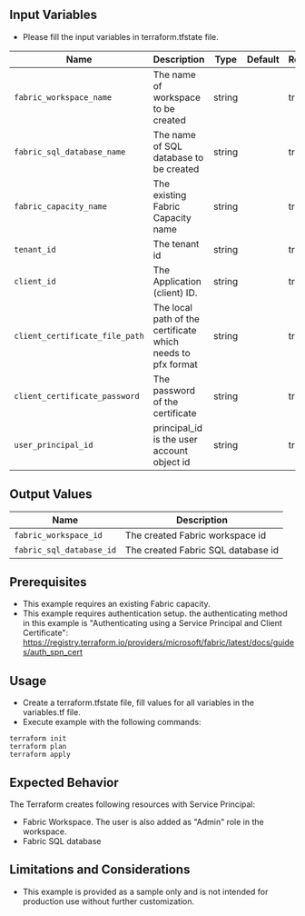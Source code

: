 ## Input Variables
- Please fill the input variables in terraform.tfstate file.

| Name                                | Description                                                   | Type        | Default | Required |
|-------------------------------------|---------------------------------------------------------------|-------------|---------|----------|
| `fabric_workspace_name`             | The name of workspace to be created                           | string      |         |   true   |
| `fabric_sql_database_name`          | The name of SQL database to be created                        | string      |         |   true   |
| `fabric_capacity_name`              | The existing Fabric Capacity name                             | string      |         |   true   |
| `tenant_id`                         | The tenant id                                                 | string      |         |   true   |
| `client_id`                         | The Application (client) ID.                                  | string      |         |   true   |
| `client_certificate_file_path`      | The local path of the certificate which needs to pfx format   | string      |         |   true   |
| `client_certificate_password`       | The password of the certificate                               | string      |         |   true   |
| `user_principal_id`                 | principal_id is the user account object id                    | string      |         |   true   |

## Output Values

| Name                     | Description                           |
|--------------------------|---------------------------------------|
| `fabric_workspace_id`    | The created Fabric workspace id       |
| `fabric_sql_database_id` | The created Fabric SQL database  id   |

## Prerequisites
- This example requires an existing Fabric capacity.
- This example requires authentication setup. the authenticating method in this example is "Authenticating using a Service Principal and Client Certificate": https://registry.terraform.io/providers/microsoft/fabric/latest/docs/guides/auth_spn_cert

## Usage
- Create a terraform.tfstate file, fill values for all variables in the variables.tf file.
- Execute example with the following commands:

```shell
terraform init
terraform plan
terraform apply
```

## Expected Behavior

The Terraform creates following resources with Service Principal:

- Fabric Workspace. The user is also added as "Admin" role in the workspace.
- Fabric SQL database

## Limitations and Considerations

- This example is provided as a sample only and is not intended for production use without further customization.
